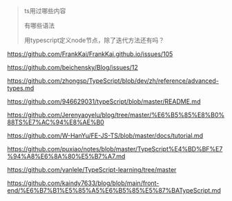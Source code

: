 > ts用过哪些内容
>
> 有哪些语法
>
> 用typescript定义node节点，除了迭代方法还有吗？

https://github.com/FrankKai/FrankKai.github.io/issues/105

https://github.com/beichensky/Blog/issues/12

https://github.com/zhongsp/TypeScript/blob/dev/zh/reference/advanced-types.md

https://github.com/946629031/typeScript/blob/master/README.md

https://github.com/Jerenyaoyelu/blog/tree/master/%E6%B5%85%E8%B0%88TS%E7%AC%94%E8%AE%B0

https://github.com/W-HanYu/FE-JS-TS/blob/master/docs/tutorial.md

https://github.com/puxiao/notes/blob/master/TypeScript%E4%BD%BF%E7%94%A8%E6%8A%80%E5%B7%A7.md

https://github.com/yanlele/TypeScript-learning/tree/master

https://github.com/kaindy7633/blog/blob/main/front-end/%E6%B7%B1%E5%85%A5%E6%B5%85%E5%87%BATypeScript.md